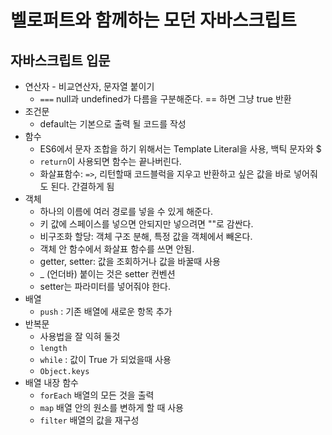 # 벨로퍼트와 함께하는 모던 자바스크립트

## 자바스크립트 입문

* 연산자 - 비교연산자, 문자열 붙이기
    * `===` null과 undefined가 다름을 구분해준다. == 하면 그냥 true 반환
* 조건문
    * default는 기본으로 출력 될 코드를 작성
* 함수
    * ES6에서 문자 조합을 하기 위해서는 Template Literal을 사용, 백틱 문자와 $
    * `return`이 사용되면 함수는 끝나버린다. 
    * 화살표함수: `=>`, 리턴할때 코드블럭을 지우고 반환하고 싶은 값을 바로 넣어줘도 된다. 간결하게 됨
* 객체
    * 하나의 이름에 여러 경로를 넣을 수 있게 해준다.
    * 키 값에 스페이스를 넣으면 안되지만 넣으려면 ""로 감싼다.
    * 비구조화 할당: 객체 구조 분해, 특정 값을 객체에서 빼온다.
    * 객체 안 함수에서 화살표 함수를 쓰면 안됨.
    * getter, setter: 값을 조회하거나 값을 바꿀때 사용
    * _ (언더바) 붙이는 것은 setter 컨벤션
    * setter는 파라미터를 넣어줘야 한다.
* 배열
    * `push` : 기존 배열에 새로운 항목 추가
* 반복문
    * 사용법을 잘 익혀 둘것
    * `length`
    * `while` : 값이 True 가 되었을때 사용
    * `Object.keys` 
* 배열 내장 함수
    * `forEach` 배열의 모든 것을 출력
    * `map` 배열 안의 원소를 변하게 할 때 사용
    * `filter` 배열의 값을 재구성